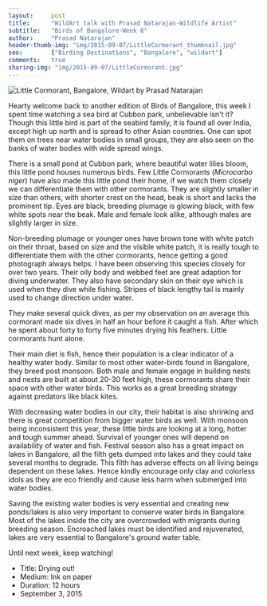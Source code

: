 ```yaml
---
layout:     post
title:      "WildArt talk with Prasad Natarajan-Wildlife Artist"
subtitle:   "Birds of Bangalore-Week 6"
author:     "Prasad Natarajan"
header-thumb-img: "img/2015-09-07/LittleCormorant_thumbnail.jpg"
seo: 		["Birding Destinations", "Bangalore", "wildart"]
comments:   true
sharing-img: "img/2015-09-07/LittleCormorant.jpg"
---
```



<img src="{{ site.baseurl }}/img/2015-09-07/LittleCormorant.jpg" alt="Little Cormorant, Bangalore, Wildart by Prasad Natarajan">


<p>Hearty welcome back to another edition of Birds of Bangalore, this week I spent time watching a sea bird at Cubbon park, unbelievable isn't it? Though this little bird is part of the seabird family, it is found all over India, except high up north and is spread to other Asian countries. One can spot them on trees near water bodies in small groups, they are also seen on the banks of water bodies with wide spread wings.</p>

<p>There is a small pond at Cubbon park, where beautiful water lilies bloom, this little pond houses numerous birds. Few Little Cormorants (<em>Microcarbo niger</em>) have also made this little pond their home, if we watch them closely we can differentiate them with other cormorants. They are slightly smaller in size than others, with shorter crest on the head, beak is short and lacks the prominent tip. Eyes are black, breeding plumage is glowing black, with few white spots near the beak. Male and female look alike, although males are slightly larger in size.</p>

<p>Non-breeding plumage or younger ones have brown tone with white patch on their throat, based on size and the visible white patch, it is really tough to differentiate them with the other cormorants, hence getting a good photograph always helps. I have been observing this species closely for over two years. Their oily body and webbed feet are great adaption for diving underwater. They also have secondary skin on their eye which is used when they dive while fishing. Stripes of black lengthy tail is mainly used to change direction under water.</p> 

<p>They make several quick dives, as per my observation on an average this cormorant made six dives in half an hour before it caught a fish. After which he spent about forty to forty five minutes drying his feathers.  Little cormorants hunt alone.</p> 

<p>Their main diet is fish, hence their population is a clear indicator of a healthy water body. Similar to  most other water-birds found in Bangalore, they breed post monsoon. Both male and female engage in building nests and nests are built at about 20-30 feet high, these cormorants share their space with other water birds. This works as a  great breeding strategy against predators like black kites.</p>

<p>With decreasing water bodies in our city, their habitat is also shrinking and there is great competition from bigger water birds as well. With monsoon being inconsistent this year, these little birds are looking at a long, hotter and tough summer ahead. Survival of younger ones will depend on availability of water and fish. Festival season also has a great impact on lakes in Bangalore, all the filth gets dumped into lakes and they could take several months to degrade. This filth has adverse effects on all living beings dependent on these lakes. Hence kindly encourage only clay and colorless idols as they are eco friendly and cause less harm when submerged into water bodies.</p>

<p>Saving the existing water bodies is very essential and creating new ponds/lakes is also very important to conserve water birds in Bangalore. Most of the lakes inside the city are overcrowded with migrants during breeding season. Encroached lakes must be identified and rejuvenated, lakes are very essential to Bangalore's ground water table.</p> 

<p>Until next week, keep watching!</p>

<p>
	<ul>
		 <li>Title: Drying out!</li>
		 <li>Medium: Ink on paper</li>
		 <li>Duration: 12 hours</li>
		 <li>September 3, 2015</li>
 	</ul>
</p>

